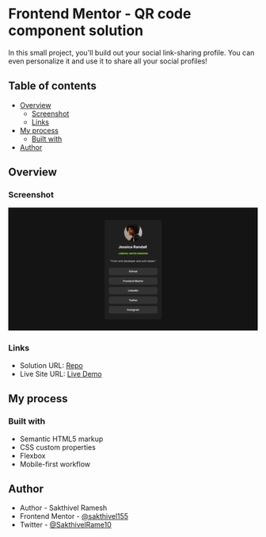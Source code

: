 # Frontend Mentor - QR code component solution

In this small project, you'll build out your social link-sharing profile. You can even personalize it and use it to share all your social profiles!

## Table of contents

- [Overview](#overview)
  - [Screenshot](#screenshot)
  - [Links](#links)
- [My process](#my-process)
  - [Built with](#built-with)
- [Author](#author)


## Overview

### Screenshot

![](./preview.png)
 
### Links

- Solution URL: [Repo](https://github.com/sakthivel155/qr-code-component-main)
- Live Site URL: [Live Demo](https://sakthivel155.github.io/qr-code-component-main/)

## My process

### Built with

- Semantic HTML5 markup
- CSS custom properties
- Flexbox
- Mobile-first workflow

## Author

- Author - Sakthivel Ramesh
- Frontend Mentor - [@sakthivel155](https://www.frontendmentor.io/profile/sakthivel155)
- Twitter - [@SakthivelRame10](https://x.com/SakthivelRame10)

